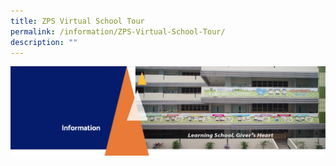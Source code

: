 ```yaml
---
title: ZPS Virtual School Tour
permalink: /information/ZPS-Virtual-School-Tour/
description: ""
---
```

![](/images/Information.png)